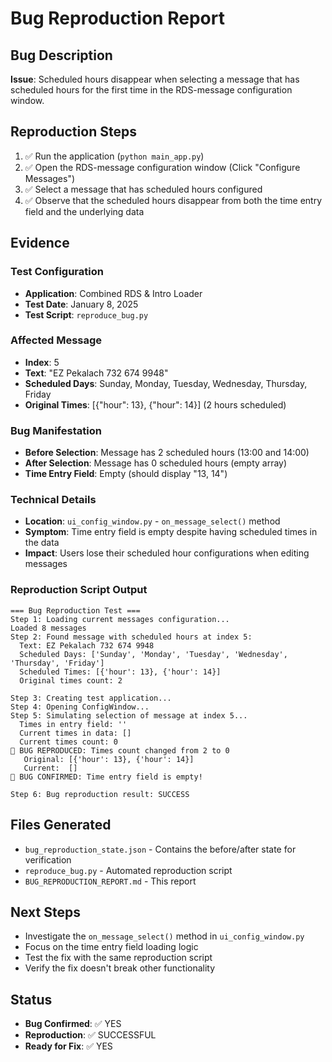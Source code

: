 # Bug Reproduction Report

## Bug Description
**Issue**: Scheduled hours disappear when selecting a message that has scheduled hours for the first time in the RDS-message configuration window.

## Reproduction Steps
1. ✅ Run the application (`python main_app.py`)
2. ✅ Open the RDS-message configuration window (Click "Configure Messages")
3. ✅ Select a message that has scheduled hours configured
4. ✅ Observe that the scheduled hours disappear from both the time entry field and the underlying data

## Evidence

### Test Configuration
- **Application**: Combined RDS & Intro Loader
- **Test Date**: January 8, 2025
- **Test Script**: `reproduce_bug.py`

### Affected Message
- **Index**: 5
- **Text**: "EZ Pekalach 732 674 9948"
- **Scheduled Days**: Sunday, Monday, Tuesday, Wednesday, Thursday, Friday
- **Original Times**: [{"hour": 13}, {"hour": 14}] (2 hours scheduled)

### Bug Manifestation
- **Before Selection**: Message has 2 scheduled hours (13:00 and 14:00)
- **After Selection**: Message has 0 scheduled hours (empty array)
- **Time Entry Field**: Empty (should display "13, 14")

### Technical Details
- **Location**: `ui_config_window.py` - `on_message_select()` method
- **Symptom**: Time entry field is empty despite having scheduled times in the data
- **Impact**: Users lose their scheduled hour configurations when editing messages

### Reproduction Script Output
```
=== Bug Reproduction Test ===
Step 1: Loading current messages configuration...
Loaded 8 messages
Step 2: Found message with scheduled hours at index 5:
  Text: EZ Pekalach 732 674 9948
  Scheduled Days: ['Sunday', 'Monday', 'Tuesday', 'Wednesday', 'Thursday', 'Friday']
  Scheduled Times: [{'hour': 13}, {'hour': 14}]
  Original times count: 2

Step 3: Creating test application...
Step 4: Opening ConfigWindow...
Step 5: Simulating selection of message at index 5...
  Times in entry field: ''
  Current times in data: []
  Current times count: 0
🐛 BUG REPRODUCED: Times count changed from 2 to 0
   Original: [{'hour': 13}, {'hour': 14}]
   Current:  []
🐛 BUG CONFIRMED: Time entry field is empty!

Step 6: Bug reproduction result: SUCCESS
```

## Files Generated
- `bug_reproduction_state.json` - Contains the before/after state for verification
- `reproduce_bug.py` - Automated reproduction script
- `BUG_REPRODUCTION_REPORT.md` - This report

## Next Steps
- Investigate the `on_message_select()` method in `ui_config_window.py`
- Focus on the time entry field loading logic
- Test the fix with the same reproduction script
- Verify the fix doesn't break other functionality

## Status
- **Bug Confirmed**: ✅ YES
- **Reproduction**: ✅ SUCCESSFUL
- **Ready for Fix**: ✅ YES

